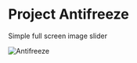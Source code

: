 # Project Antifreeze

Simple full screen image slider

![Antifreeze](https://i.imgur.com/zQPAoko.jpg)
